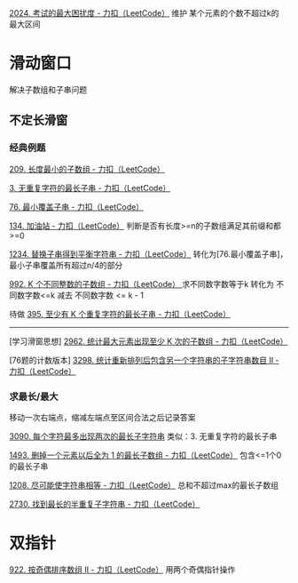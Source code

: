 [2024. 考试的最大困扰度 - 力扣（LeetCode）](https://leetcode.cn/problems/maximize-the-confusion-of-an-exam/description/) 维护 某个元素的个数不超过k的 最大区间

# 滑动窗口

解决子数组和子串问题

## 不定长滑窗

### 经典例题

[209. 长度最小的子数组 - 力扣（LeetCode）](https://leetcode.cn/problems/minimum-size-subarray-sum/description/) 

[3. 无重复字符的最长子串 - 力扣（LeetCode）](https://leetcode.cn/problems/longest-substring-without-repeating-characters/description/) 

[76. 最小覆盖子串 - 力扣（LeetCode）](https://leetcode.cn/problems/minimum-window-substring/) 

[134. 加油站 - 力扣（LeetCode）](https://leetcode.cn/problems/gas-station/submissions/) 判断是否有长度>=n的子数组满足其前缀和都>=0

[1234. 替换子串得到平衡字符串 - 力扣（LeetCode）](https://leetcode.cn/problems/replace-the-substring-for-balanced-string/) 转化为[76.最小覆盖子串]，最小子串覆盖所有超过n/4的部分

[992. K 个不同整数的子数组 - 力扣（LeetCode） ](https://leetcode.cn/problems/subarrays-with-k-different-integers/description/) 求不同数字数等于k 转化为 不同数字数<=k 减去 不同数字数 <= k - 1

待做	[395. 至少有 K 个重复字符的最长子串 - 力扣（LeetCode）](https://leetcode.cn/problems/longest-substring-with-at-least-k-repeating-characters/description/)

---

[学习滑窗思想]  [2962. 统计最大元素出现至少 K 次的子数组 - 力扣（LeetCode）](https://leetcode.cn/problems/count-subarrays-where-max-element-appears-at-least-k-times/description/)

[76题的计数版本]  [3298. 统计重新排列后包含另一个字符串的子字符串数目 II - 力扣（LeetCode）](https://leetcode.cn/problems/count-substrings-that-can-be-rearranged-to-contain-a-string-ii/description/)

### 求最长/最大

移动一次右端点，缩减左端点至区间合法之后记录答案

 [3090. 每个字符最多出现两次的最长子字符串](https://leetcode.cn/problems/maximum-length-substring-with-two-occurrences/)  类似：3. 无重复字符的最长子串

[1493. 删掉一个元素以后全为 1 的最长子数组 - 力扣（LeetCode）](https://leetcode.cn/problems/longest-subarray-of-1s-after-deleting-one-element/)  包含<=1个0的最长子串

[1208. 尽可能使字符串相等 - 力扣（LeetCode）](https://leetcode.cn/problems/get-equal-substrings-within-budget/description/)  总和不超过max的最长子数组

[2730. 找到最长的半重复子字符串 - 力扣（LeetCode）](https://leetcode.cn/problems/find-the-longest-semi-repetitive-substring/description/) 

# 双指针

[922. 按奇偶排序数组 II - 力扣（LeetCode）](https://leetcode.cn/problems/sort-array-by-parity-ii/) 用两个奇偶指针操作
